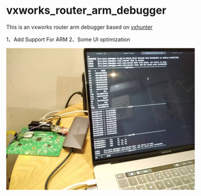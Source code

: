 # vxworks_router_arm_debugger
This is an vxworks router arm debugger based on [vxhunter](https://github.com/PAGalaxyLab/vxhunter.git)

1、Add Support For ARM
2、Some UI optimization

![bg](https://raw.githubusercontent.com/ha1vk/vxworks_router_arm_debugger/main/bg.jpg)
